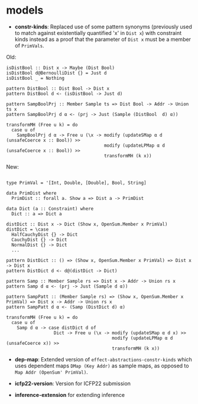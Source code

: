 
# models

- **constr-kinds**: Replaced use of some pattern synonyms (previously used to match against existentially quantified 'x' in `Dist x`) with constraint kinds instead as a proof that the parameter of `Dist x` must be a member of `PrimVals`.

Old:
```
isDistBool :: Dist x -> Maybe (Dist Bool)
isDistBool d@BernoulliDist {} = Just d
isDistBool _ = Nothing

pattern DistBool :: Dist Bool -> Dist x
pattern DistBool d <- (isDistBool -> Just d)

pattern SampBoolPrj :: Member Sample ts => Dist Bool -> Addr -> Union ts x
pattern SampBoolPrj d α <- (prj -> Just (Sample (DistBool  d) α))

transformMH (Free u k) = do
  case u of
    SampBoolPrj d α -> Free u (\x -> modify (updateSMap α d (unsafeCoerce x :: Bool)) >>
                                     modify (updateLPMap α d (unsafeCoerce x :: Bool)) >>
                                     transformMH (k x))
```

New:
```

type PrimVal = '[Int, Double, [Double], Bool, String]

data PrimDist where
  PrimDist :: forall a. Show a => Dist a -> PrimDist

data Dict (a :: Constraint) where
  Dict :: a => Dict a

distDict :: Dist x -> Dict (Show x, OpenSum.Member x PrimVal)
distDict = \case
  HalfCauchyDist {} -> Dict
  CauchyDist {} -> Dict
  NormalDist {} -> Dict
  ...
 
pattern DistDict :: () => (Show x, OpenSum.Member x PrimVal) => Dist x -> Dist x
pattern DistDict d <- d@(distDict -> Dict)

pattern Samp :: Member Sample rs => Dist x -> Addr -> Union rs x
pattern Samp d α <- (prj -> Just (Sample d α))

pattern SampPatt :: (Member Sample rs) => (Show x, OpenSum.Member x PrimVal) => Dist x -> Addr -> Union rs x
pattern SampPatt d α <- (Samp (DistDict d) α)

transformMH (Free u k) = do
  case u of
    Samp d α -> case distDict d of
                  Dict -> Free u (\x -> modify (updateSMap α d x) >>
                                        modify (updateLPMap α d (unsafeCoerce x)) >>
                                        transformMH (k x))

```

- **dep-map**: Extended version of `effect-abstractions-constr-kinds` which uses dependent maps `DMap (Key Addr)` as sample maps, as opposed to `Map Addr (OpenSum' PrimVal)`.

- **icfp22-version**: Version for ICFP22 submission

- **inference-extension** for extending inference
